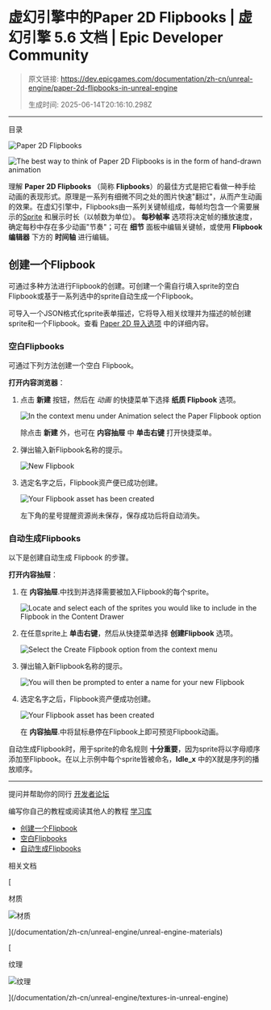 # 虚幻引擎中的Paper 2D Flipbooks | 虚幻引擎 5.6 文档 | Epic Developer Community

> 原文链接: https://dev.epicgames.com/documentation/zh-cn/unreal-engine/paper-2d-flipbooks-in-unreal-engine
> 
> 生成时间: 2025-06-14T20:16:10.298Z

---

目录

![Paper 2D Flipbooks](https://dev.epicgames.com/community/api/documentation/image/94a9fa94-d39b-4cd6-9d5c-9d9c44f5f1ba?resizing_type=fill&width=1920&height=335)

![The best way to think of Paper 2D Flipbooks is in the form of hand-drawn animation](https://d1iv7db44yhgxn.cloudfront.net/documentation/images/6b2d8890-4fe3-404c-9d43-af4d59934b6f/flipbook-banner-2.png)

理解 **Paper 2D Flipbooks** （简称 **Flipbooks**）的最佳方式是把它看做一种手绘动画的表现形式。原理是一系列有细微不同之处的图片快速"翻过"，从而产生动画的效果。在虚幻引擎中，Flipbooks由一系列关键帧组成，每帧均包含一个需要展示的[Sprite](/documentation/zh-cn/unreal-engine/how-to-import-and-use-paper-2d-sprites-in-unreal-engine) 和展示时长（以帧数为单位）。 **每秒帧率** 选项将决定帧的播放速度，确定每秒中存在多少动画"节奏"；可在 **细节** 面板中编辑关键帧，或使用 **Flipbook编辑器** 下方的 **时间轴** 进行编辑。

## 创建一个Flipbook

可通过多种方法进行Flipbook的创建。可创建一个需自行填入sprite的空白Flipbook或基于一系列选中的sprite自动生成一个Flipbook。

可导入一个JSON格式化sprite表单描述，它将导入相关纹理并为描述的帧创建sprite和一个Flipbook。查看 [Paper 2D 导入选项](/documentation/zh-cn/unreal-engine/import-sprites-in-unreal-engine) 中的详细内容。

### 空白Flipbooks

可通过下列方法创建一个空白 Flipbook。

**打开内容浏览器**：

1.  点击 **新建** 按钮，然后在 *动画* 的快捷菜单下选择 **纸质 Flipbook** 选项。
    
    ![In the context menu under Animation select the Paper Flipbook option](https://d1iv7db44yhgxn.cloudfront.net/documentation/images/ac4653c2-087b-46db-b2de-a591a0575975/flipbook-create-1.png)
    
    除点击 **新建** 外，也可在 **内容抽屉** 中 **单击右键** 打开快捷菜单。
    
2.  弹出输入新Flipbook名称的提示。
    
    ![New Flipbook](https://d1iv7db44yhgxn.cloudfront.net/documentation/images/a668c448-6653-4976-a36a-7e1d1e4df6a0/flipbook-create-2.png)
3.  选定名字之后，Flipbook资产便已成功创建。
    
    ![Your Flipbook asset has been created](https://d1iv7db44yhgxn.cloudfront.net/documentation/images/3b7f0953-e360-4def-9ce3-317fe87dbd26/flipbook-create-3.png)
    
    左下角的星号提醒资源尚未保存，保存成功后将自动消失。
    

### 自动生成Flipbooks

以下是创建自动生成 Flipbook 的步骤。

**打开内容抽屉**：

1.  在 **内容抽屉**.中找到并选择需要被加入Flipbook的每个sprite。
    
    ![Locate and select each of the sprites you would like to include in the Flipbook in the Content Drawer](https://d1iv7db44yhgxn.cloudfront.net/documentation/images/ef573297-b48d-407d-9463-b814e859316c/autocreate-1.png)
2.  在任意sprite上 **单击右键**，然后从快捷菜单选择 **创建Flipbook** 选项。
    
    ![Select the Create Flipbook option from the context menu](https://d1iv7db44yhgxn.cloudfront.net/documentation/images/ba3383a1-f5d3-44e8-957d-e51120439a4e/autocreate-2.png)
3.  弹出输入新Flipbook名称的提示。
    
    ![You will then be prompted to enter a name for your new Flipbook](https://d1iv7db44yhgxn.cloudfront.net/documentation/images/cd352e09-f685-49ef-b583-c1e8feab88a0/autocreate-3.png)
4.  选定名字之后，Flipbook资产便成功创建。
    
    ![Your Flipbook asset has been created](https://d1iv7db44yhgxn.cloudfront.net/documentation/images/36e08024-9bce-4e2c-9305-023c6a03d629/autocreate-4.png)
    
    在 **内容抽屉**.中将鼠标悬停在Flipbook上即可预览Flipbook动画。
    

自动生成Flipbook时，用于sprite的命名规则 **十分重要**，因为sprite将以字母顺序添加至Flipbook。在以上示例中每个sprite皆被命名，**Idle\_x** 中的X就是序列的播放顺序。

* * *

提问并帮助你的同行 [开发者论坛](https://forums.unrealengine.com/categories?tag=unreal-engine)

编写你自己的教程或阅读其他人的教程 [学习库](https://dev.epicgames.com/community/unreal-engine/learning)

-   [创建一个Flipbook](/documentation/zh-cn/unreal-engine/paper-2d-flipbooks-in-unreal-engine#%E5%88%9B%E5%BB%BA%E4%B8%80%E4%B8%AAflipbook)
-   [空白Flipbooks](/documentation/zh-cn/unreal-engine/paper-2d-flipbooks-in-unreal-engine#%E7%A9%BA%E7%99%BDflipbooks)
-   [自动生成Flipbooks](/documentation/zh-cn/unreal-engine/paper-2d-flipbooks-in-unreal-engine#%E8%87%AA%E5%8A%A8%E7%94%9F%E6%88%90flipbooks)

相关文档

[

材质

![材质](https://dev.epicgames.com/community/api/documentation/image/cdeef2f5-00ad-4403-bbd3-ee8f0b14330e?resizing_type=fit&width=160&height=92)

](/documentation/zh-cn/unreal-engine/unreal-engine-materials)

[

纹理

![纹理](https://dev.epicgames.com/community/api/documentation/image/ba1ff4b2-613a-41ac-a7d1-d350fedca14e?resizing_type=fit&width=160&height=92)

](/documentation/zh-cn/unreal-engine/textures-in-unreal-engine)